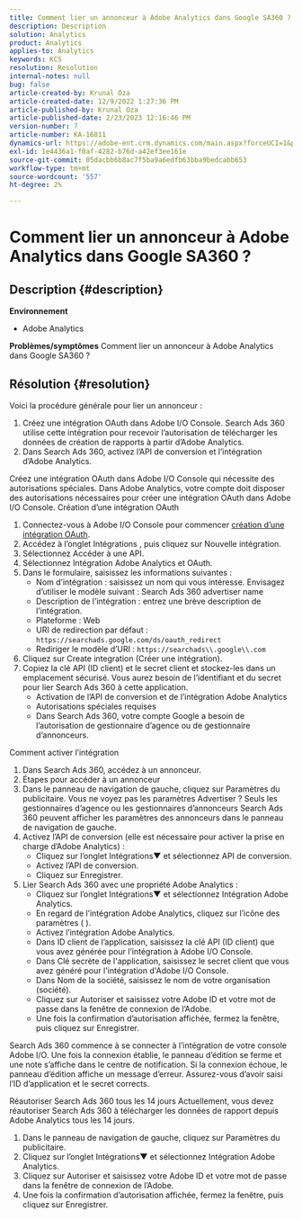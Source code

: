 ```yaml
---
title: Comment lier un annonceur à Adobe Analytics dans Google SA360 ?
description: Description
solution: Analytics
product: Analytics
applies-to: Analytics
keywords: KCS
resolution: Resolution
internal-notes: null
bug: false
article-created-by: Krunal Oza
article-created-date: 12/9/2022 1:27:36 PM
article-published-by: Krunal Oza
article-published-date: 2/23/2023 12:16:46 PM
version-number: 7
article-number: KA-16811
dynamics-url: https://adobe-ent.crm.dynamics.com/main.aspx?forceUCI=1&pagetype=entityrecord&etn=knowledgearticle&id=1c9ce939-c577-ed11-81aa-6045bd006149
exl-id: 1e4436a1-f0af-4282-b76d-a42ef3ee161e
source-git-commit: 05dacbb6b8ac7f5ba9a6edfb63bba9bedcabb653
workflow-type: tm+mt
source-wordcount: '557'
ht-degree: 2%

---
```


# Comment lier un annonceur à Adobe Analytics dans Google SA360 ?

## Description {#description}

<b>Environnement</b>
- Adobe Analytics



<b>Problèmes/symptômes</b>
Comment lier un annonceur à Adobe Analytics dans Google SA360 ?


## Résolution {#resolution}


Voici la procédure générale pour lier un annonceur :

1. Créez une intégration OAuth dans Adobe I/O Console. Search Ads 360 utilise cette intégration pour recevoir l’autorisation de télécharger les données de création de rapports à partir d’Adobe Analytics.
2. Dans Search Ads 360, activez l’API de conversion et l’intégration d’Adobe Analytics.


Créez une intégration OAuth dans Adobe I/O Console qui nécessite des autorisations spéciales. Dans Adobe Analytics, votre compte doit disposer des autorisations nécessaires pour créer une intégration OAuth dans Adobe I/O Console. Création d’une intégration OAuth

1. Connectez-vous à Adobe I/O Console pour commencer [création d’une intégration OAuth](https://developer.adobe.com/developer-console/docs/guides/#!AdobeDocs/adobeio-auth/master/AuthenticationOverview/OAuthIntegration.md).
2. Accédez à l’onglet Intégrations , puis cliquez sur Nouvelle intégration.
3. Sélectionnez Accéder à une API.
4. Sélectionnez Intégration Adobe Analytics et OAuth.
5. Dans le formulaire, saisissez les informations suivantes :
   - Nom d’intégration : saisissez un nom qui vous intéresse. Envisagez d’utiliser le modèle suivant : Search Ads 360 advertiser name
   - Description de l’intégration : entrez une brève description de l’intégration.
   - Plateforme : Web
   - URI de redirection par défaut : `https://searchads.google.com/ds/oauth_redirect`
   - Rediriger le modèle d’URI : `https://searchads\\.google\\.com`
6. Cliquez sur Create integration (Créer une intégration).
7. Copiez la clé API (ID client) et le secret client et stockez-les dans un emplacement sécurisé. Vous aurez besoin de l’identifiant et du secret pour lier Search Ads 360 à cette application.
   - Activation de l’API de conversion et de l’intégration Adobe Analytics
   - Autorisations spéciales requises
   - Dans Search Ads 360, votre compte Google a besoin de l’autorisation de gestionnaire d’agence ou de gestionnaire d’annonceurs.


Comment activer l’intégration

1. Dans Search Ads 360, accédez à un annonceur.
2. Étapes pour accéder à un annonceur
3. Dans le panneau de navigation de gauche, cliquez sur Paramètres du publicitaire.    Vous ne voyez pas les paramètres Advertiser ? Seuls les gestionnaires d’agence ou les gestionnaires d’annonceurs Search Ads 360 peuvent afficher les paramètres des annonceurs dans le panneau de navigation de gauche.
4. Activez l’API de conversion (elle est nécessaire pour activer la prise en charge d’Adobe Analytics) :
   - Cliquez sur l’onglet Intégrations▼ et sélectionnez API de conversion.
   - Activez l’API de conversion.
   - Cliquez sur Enregistrer.
5. Lier Search Ads 360 avec une propriété Adobe Analytics :
   - Cliquez sur l’onglet Intégrations▼ et sélectionnez Intégration Adobe Analytics.
   - En regard de l’intégration Adobe Analytics, cliquez sur l’icône des paramètres ( ).
   - Activez l’intégration Adobe Analytics.
   - Dans ID client de l’application, saisissez la clé API (ID client) que vous avez générée pour l’intégration à Adobe I/O Console.
   - Dans Clé secrète de l&#39;application, saisissez le secret client que vous avez généré pour l&#39;intégration d&#39;Adobe I/O Console.
   - Dans Nom de la société, saisissez le nom de votre organisation (société).
   - Cliquez sur Autoriser et saisissez votre Adobe ID et votre mot de passe dans la fenêtre de connexion de l’Adobe.
   - Une fois la confirmation d’autorisation affichée, fermez la fenêtre, puis cliquez sur Enregistrer.


Search Ads 360 commence à se connecter à l’intégration de votre console Adobe I/O. Une fois la connexion établie, le panneau d’édition se ferme et une note s’affiche dans le centre de notification. Si la connexion échoue, le panneau d’édition affiche un message d’erreur. Assurez-vous d’avoir saisi l’ID d’application et le secret corrects.

Réautoriser Search Ads 360 tous les 14 jours Actuellement, vous devez réautoriser Search Ads 360 à télécharger les données de rapport depuis Adobe Analytics tous les 14 jours.

1. Dans le panneau de navigation de gauche, cliquez sur Paramètres du publicitaire.
2. Cliquez sur l’onglet Intégrations▼ et sélectionnez Intégration Adobe Analytics.
3. Cliquez sur Autoriser et saisissez votre Adobe ID et votre mot de passe dans la fenêtre de connexion de l’Adobe.
4. Une fois la confirmation d’autorisation affichée, fermez la fenêtre, puis cliquez sur Enregistrer.
